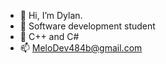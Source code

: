 - 👋 Hi, I’m Dylan.
- 👀 Software development student
- 🌱 C++ and C#
- 📫 MeloDev484b@gmail.com

<!---
MeloneDev/MeloneDev is a ✨ special ✨ repository because its `README.md` (this file) appears on your GitHub profile.
You can click the Preview link to take a look at your changes.
--->
